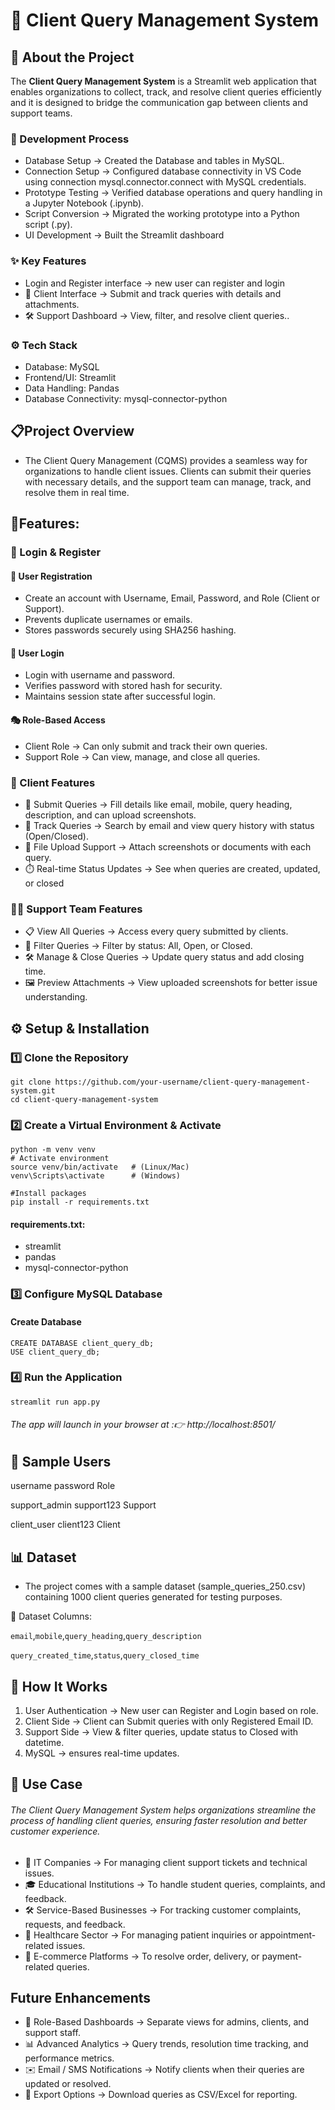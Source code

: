 # 💼 Client Query Management System 

## 📖 About the Project

The **Client Query Management System** is a Streamlit web application that enables organizations to collect, track, and resolve client queries efficiently and it is designed to bridge the communication gap between clients and support teams.

### 🔨 Development Process
* Database Setup → Created the Database and tables in MySQL.
* Connection Setup → Configured database connectivity in VS Code using connection mysql.connector.connect with MySQL credentials.
* Prototype Testing → Verified database operations and query handling in a Jupyter Notebook (.ipynb).
* Script Conversion → Migrated the working prototype into a Python script (.py).
* UI Development → Built the Streamlit dashboard 
### ✨ Key Features
* Login and Register interface → new user can register and login 
* 👤 Client Interface → Submit and track queries with details and attachments.
* 🛠️ Support Dashboard → View, filter, and resolve client queries..
### ⚙️ Tech Stack
* Database: MySQL
* Frontend/UI: Streamlit
* Data Handling: Pandas
* Database Connectivity:  mysql-connector-python

## 📋Project Overview
* The Client Query Management (CQMS) provides a seamless way for organizations to handle client issues. Clients can submit their queries with necessary details, and the support team can manage, track, and resolve them in real time.

## 🎯Features:
### 🔐 Login & Register 
#### 📝 User Registration
* Create an account with Username, Email, Password, and Role (Client or Support).
* Prevents duplicate usernames or emails.
* Stores passwords securely using SHA256 hashing.
#### 🔑 User Login
* Login with username and password.
* Verifies password with stored hash for security.
* Maintains session state after successful login.
#### 🎭 Role-Based Access
* Client Role → Can only submit and track their own queries.
* Support Role → Can view, manage, and close all queries.
### 👤 Client Features
* 📝 Submit Queries → Fill details like email, mobile, query heading, description, and can upload screenshots.
* 📂 Track Queries → Search by email and view query history with status (Open/Closed).
* 📸 File Upload Support → Attach screenshots or documents with each query.
* ⏱️ Real-time Status Updates → See when queries are created, updated, or closed
### 👨‍💻 Support Team Features
* 📋 View All Queries → Access every query submitted by clients.
* 🔎 Filter Queries → Filter by status: All, Open, or Closed.
* 🛠️ Manage & Close Queries → Update query status and add closing time.
* 🖼️ Preview Attachments → View uploaded screenshots for better issue understanding.
  
## ⚙️ Setup & Installation
### 1️⃣ Clone the Repository

```
git clone https://github.com/your-username/client-query-management-system.git
cd client-query-management-system
```
### 2️⃣ Create a Virtual Environment & Activate

```
python -m venv venv
# Activate environment
source venv/bin/activate   # (Linux/Mac)
venv\Scripts\activate      # (Windows)

#Install packages
pip install -r requirements.txt
```

#### requirements.txt:
* streamlit
* pandas
* mysql-connector-python

### 3️⃣ Configure MySQL Database 
#### Create Database


```
CREATE DATABASE client_query_db;
USE client_query_db;
```

### 4️⃣ Run the Application
```
streamlit run app.py
```
###### The app will launch in your browser at :👉 http://localhost:8501/

## 🔑 Sample Users
username	password	Role

support_admin	support123	Support

client_user	client123	Client

## 📊 Dataset
* The project comes with a sample dataset (sample_queries_250.csv) containing 1000 client queries generated for testing purposes.

📂 Dataset Columns:

`email`,`mobile`,`query_heading`,`query_description`

`query_created_time`,`status`,`query_closed_time`

## 🔄 How It Works
1. User Authentication → New user can Register and Login based on role.
2.	Client Side → Client can Submit queries with only Registered Email ID.
3.	Support Side → View & filter queries, update status to Closed with datetime.
4.	MySQL → ensures real-time updates.

## 🎯 Use Case
###### The Client Query Management System helps organizations streamline the process of handling client queries, ensuring faster resolution and better customer experience.
* 🏢 IT Companies → For managing client support tickets and technical issues.
* 🎓 Educational Institutions → To handle student queries, complaints, and feedback.
* 🛠 Service-Based Businesses → For tracking customer complaints, requests, and feedback.
* 🏥 Healthcare Sector → For managing patient inquiries or appointment-related issues.
* 🛒 E-commerce Platforms → To resolve order, delivery, or payment-related queries.

## Future Enhancements
* 📌 Role-Based Dashboards → Separate views for admins, clients, and support staff.
* 📊 Advanced Analytics → Query trends, resolution time tracking, and performance metrics.
* ✉️ Email / SMS Notifications → Notify clients when their queries are updated or resolved.
* 📂 Export Options → Download queries as CSV/Excel for reporting.
